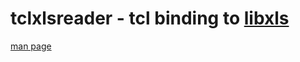 # tclxlsreader - tcl binding to [libxls](https://github.com/libxls/libxls)

[man page](doc/xlsreader.md)
